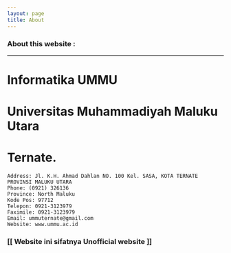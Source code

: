 ```yaml
---
layout: page
title: About
---
```

### About this website :
***

# Informatika UMMU
# Universitas Muhammadiyah Maluku Utara
# Ternate.


>	

	Address: Jl. K.H. Ahmad Dahlan NO. 100 Kel. SASA, KOTA TERNATE PROVINSI MALUKU UTARA
	Phone: (0921) 326136
	Province: North Maluku
	Kode Pos: 97712
	Telepon: 0921-3123979
	Faximile: 0921-3123979
	Email: ummuternate@gmail.com
	Website: www.ummu.ac.id
	
### [[ Website ini sifatnya Unofficial website ]]
